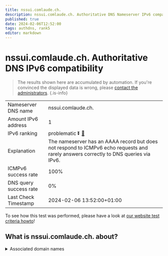 ```yaml
---
title: nssui.comlaude.ch.
description: nssui.comlaude.ch. Authoritative DNS Nameserver IPv6 compatibility
published: true
date: 2024-02-06T12:52:00
tags: authdns, rank5
editor: markdown
---
```


# nssui.comlaude.ch. Authoritative DNS IPv6 compatibility

> The results shown here are accumulated by automation. If you're convinced the displayed data is wrong, please [contact the administrators](/howto/chat). 
{.is-info}




|   |   |
| - | - |
| Nameserver DNS name | nssui.comlaude.ch.
| Amount IPv6 address | 1
| IPv6 ranking | problematic :arrow_double_down: [🔗](/howto/ranking) |
| Explanation | The nameserver has an AAAA record but does not respond to ICMPv6 echo requests and rarely answers correctly to DNS queries via IPv6. |
| ICMPv6 success rate | 100%|
| DNS query success rate | 0% |
| Last Check Timestamp | 2024-02-06 13:52:00+01:00 |

To see how this test was performed, please have a look at [our website test criteria howto](/howto/testcriteria/authdns)!


## What is nssui.comlaude.ch. about?






<details>
<summary>Associated domain names</summary>

www.mundipharma.com

</details>
